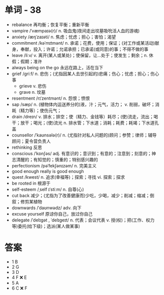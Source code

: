 # 单词 - 38
- rebalance 再均衡；恢复平衡；重新平衡
- vampire /ˈvæmpaɪə(r)/ n. 吸血鬼(夜间走出坟墓吸吮活人血的游魂)
- anxiety /æŋˈzaɪəti/ n. 焦虑；忧虑；担心；害怕；渴望
- commitment /kəˈmɪtmənt/ n. 承诺；花费，使用；保证；(对工作或某活动)献身，奉献，投入；许诺；允诺承担；已承诺(或同意)的事；不得不做的事
- leave /liːv/ v. 离开(某人或某处)；使保留，让…处于；使发生；剩余；n. 休假；假期；准许
- always being on the go 永远在路上，活在当下
- grief /ɡriːf/ n. 悲伤；(尤指因某人去世引起的)悲痛；伤心；忧虑；担心；伤心事
  - grieve v. 悲伤
  - grave n. 坟墓 
- resentment /rɪˈzentmənt/ n. 怨恨；愤恨
- sap /sæp/ n. (植物体内运送养分的)液，汁；元气，活力； v. 削弱，破坏；消耗（精力等）；使伤元气；
- drain /dreɪn/ v. 排水；排空；使（精力、金钱等）耗尽；(使)流走，流出；喝干；放干；喝光；(使)流光 n. 排水管；下水道；消耗；耗费；耗竭；下水道孔盖
- counsellor /ˈkaʊnsələ(r)/ n. (尤指针对私人问题的)顾问；参赞；律师；辅导顾问；夏令营负责人
- rethinking 反思
- conscious /ˈkɒnʃəs/ adj. 有意识的；意识到；有意的；注意到；刻意的；神志清醒的；有知觉的；慎重的；特别感兴趣的
- perfectionism /pəˈfekʃənɪzəm/ n. 完美主义
- good enough really is good enough
- quest /kwest/ n. 追求(幸福等)；探索；寻找 vi. 探索；探求
- be rooted in 根源于
- self-esteem /ˌself ɪˈstiːm/ n. 自尊(心)
- cut back 减少；(尤指为了改善健康而)少吃，少喝，减少；削减；缩减；倒叙；修剪某植物
- downwards /ˈdaʊnwədz/ adv. 向下
- excuse yourself 原谅你自己，放过你自己
- delegate /ˈdelɪɡət , ˈdelɪɡeɪt/ n. 代表；会议代表 v. 授(权)；把(工作、权力等)委托(给下级)；选派(某人做某事)

# 答案
- 1 B
- 2 G
- 3 D
- 4 F ❌ E
- 5 A
- 6 C ❌ F

